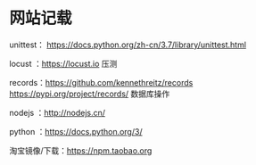 # 网站记载
unittest： https://docs.python.org/zh-cn/3.7/library/unittest.html

locust ：https://locust.io  压测

records：https://github.com/kennethreitz/records https://pypi.org/project/records/ 数据库操作

nodejs ：http://nodejs.cn/

python ：https://docs.python.org/3/

淘宝镜像/下载：https://npm.taobao.org
     
